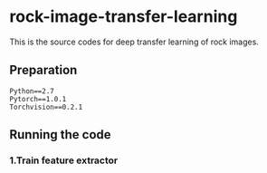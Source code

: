 # rock-image-transfer-learning
This is the source codes for deep transfer learning of rock images.
## Preparation
    Python==2.7
    Pytorch==1.0.1
    Torchvision==0.2.1
## Running the code
### 1.Train feature extractor
